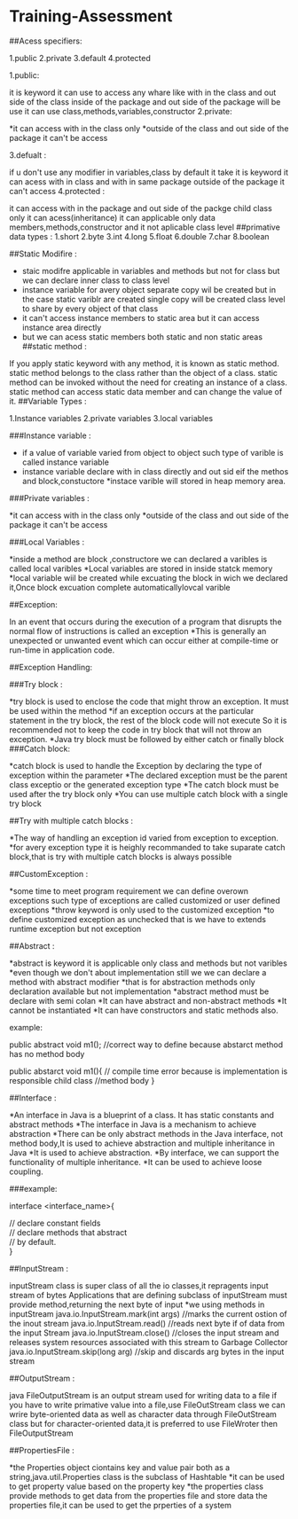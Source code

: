 # Training-Assessment
##Acess specifiers:

1.public 
2.private 
3.default 
4.protected

1.public: 

it is keyword it can use to access any whare like with in the class and out side of the class
inside of the package and out side of the package will be use
it can use class,methods,variables,constructor
2.private: 

*it can access with in the class only *outside of the class and out side of the package it can't be access

3.defualt : 

if u don't use any modifier in variables,class by default it take
it is keyword it can acess with in class and with in same package
outside of the package it can't access
4.protected : 

it can access with in the package and out side of the packge child class only it can acess(inheritance)
it can applicable only data members,methods,constructor and it not aplicable class level
##primative data types :
1.short 
2.byte 
3.int
4.long 
5.float
6.double 
7.char 
8.boolean

##Static Modifire :

* staic modifre applicable in variables and methods but not for class but we can declare inner class to class level
* instance variable for avery object separate copy wil be created but in the case static variblr are created single 
  copy will be created class level to share by every object of that class
* it can't access instance members to static area but it can access instance area directly
* but we can acess static members both static  and non static areas
##static method : 

If you apply static keyword with any method, it is known as static method.
static method belongs to the class rather than the object of a class.
static method can be invoked without the need for creating an instance of a class.
static method can access static data member and can change the value of it.
##Variable Types : 

1.Instance variables
2.private variables 
3.local variables

###Instance variable : 
* if a value of variable varied from object to object such type of varible is called instance variable 
* instance variable declare with in class directly and out sid eif the methos and block,constuctore *instace varible will stored in heap memory area.

###Private variables : 

*it can access with in the class only 
*outside of the class and out side of the package it can't be access

###Local Variables : 

*inside a method are block ,constructore we can declared a varibles is called local varibles
*Local variables are stored in inside statck memory
*local variable wiil be created while excuating the block in wich we declared it,Once block excuation complete automaticallylovcal varible

##Exception: 

In an event that occurs during the execution of a program that disrupts the normal flow of instructions is called an exception 
*This is generally an unexpected or unwanted event which can occur either at compile-time or run-time in application code.

##Exception Handling: 

###Try block : 

*try block is used to enclose the code that might throw an exception. It must be used within the method 
*if an exception occurs at the particular statement in the try block, the rest of the block code will not execute
So it is recommended not to keep the code in try block that will not throw an exception. 
*Java try block must be followed by either catch or finally block
###Catch block: 

*catch block is used to handle the Exception by declaring the type of exception within the parameter 
*The declared exception must be the parent class exceptio or the generated exception type 
*The catch block must be used after the try block only 
*You can use multiple catch block with a single try block

##Try with multiple catch blocks : 

*The way of handling an exception id varied from exception to exception. 
*for avery exception type it is heighly recommanded to take suparate catch block,that is try with multiple catch blocks is always possible

##CustomException : 

*some time to meet program requirement we can define overown exceptions such type of exceptions are called customized or user defined exceptions 
*throw keyword is only used to the customized exception *to define customized exception as unchecked that is we have to extends runtime exception but not exception

##Abstract :

*abstract is keyword it is applicable only class and methods but not varibles 
*even though we don't about implementation still we we can declare a method with abstract modifier
 *that is for abstraction methods only declaration available but not implementation *abstract method must be declare with semi colan 
*It can have abstract and non-abstract methods *It cannot be instantiated *It can have constructors and static methods also.

example:

public abstract void m1(); //correct way to define because abstarct method has no method body

public abstarct void m1(){ 
// compile time error because is implementation is responsible child class //method body }

##Interface :

*An interface in Java is a blueprint of a class. It has static constants and abstract methods 
*The interface in Java is a mechanism to achieve abstraction 
*There can be only abstract methods in the Java interface, not method body,It is used to achieve abstraction and multiple inheritance in Java 
*It is used to achieve abstraction. 
*By interface, we can support the functionality of multiple inheritance.
 *It can be used to achieve loose coupling.

###example: 

interface <interface_name>{

// declare constant fields  
// declare methods that abstract   
// by default.  
}


##InputStream : 

inputStream class is super class of all the io classes,it repragents input stream of bytes
Applications that are defining subclass of inputStream must provide method,returning the next byte of input *we using methods in inputStream
java.io.InputStream.mark(int args) //marks the current ostion of the inout stream
java.io.InputStream.read() //reads next byte if of data from the input Stream
java.io.InputStream.close() //closes the input stream and releases system resources associated with this stream to Garbage Collector
java.io.InputStream.skip(long arg) //skip and discards arg bytes in the input stream

##OutputStream : 

java FileOutputStream is an output stream used for writing data to a file
if you have to write primative value into a file,use FileOutStream class
we can wrire byte-oriented data as well as character data through FileOutStream class
but for character-oriented data,it is preferred to use FileWroter then FileOutputStream

##PropertiesFile : 

*the Properties object ciontains key and value pair both as a string,java.util.Properties class is the subclass of Hashtable 
*it can be used to get property value based on the property key 
*the properties class provide methods to get data from the properties file and store data the properties file,it can be used to get the prperties of a system

